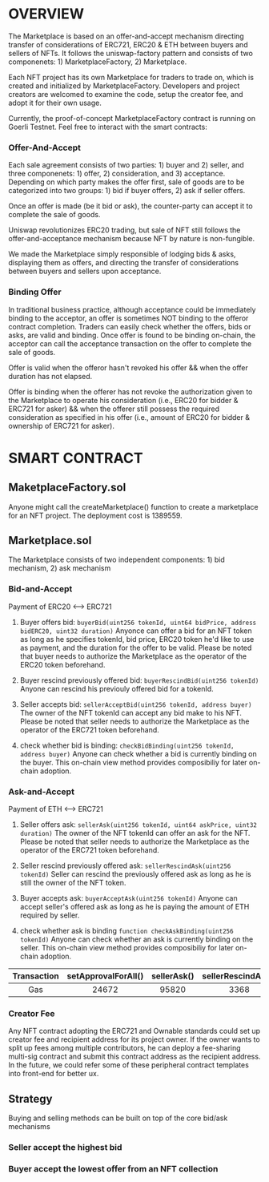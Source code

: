 # OVERVIEW
The Marketplace is based on an offer-and-accept mechanism directing transfer of considerations of ERC721, ERC20 & ETH between buyers and sellers of NFTs. It follows the uniswap-factory pattern and consists of two componenets: 1) MarketplaceFactory, 2) Marketplace.

Each NFT project has its own Marketplace for traders to trade on, which is created and initialized by MarketplaceFactory. Developers and project creators are welcomed to examine the code, setup the creator fee, and adopt it for their own usage. 

Currently, the proof-of-concept MarketplaceFactory contract is running on Goerli Testnet. Feel free to interact with the smart contracts: 

<!-- In the future, governance tokens could be issued to incentivize adoption and on-chain governance.  -->

### Offer-And-Accept 
Each sale agreement consists of two parties: 1) buyer and 2) seller, and three componenets: 1) offer, 2) consideration, and 3) acceptance. Depending on which party makes the offer first, sale of goods are to be categorized into two groups: 1) bid if buyer offers, 2) ask if seller offers. 

Once an offer is made (be it bid or ask), the counter-party can accept it to complete the sale of goods.

Uniswap revolutionizes ERC20 trading, but sale of NFT still follows the offer-and-acceptance mechanism because NFT by nature is non-fungible. 

We made the Marketplace simply responsible of lodging bids & asks, displaying them as offers, and directing the transfer of considerations between buyers and sellers upon acceptance.

### Binding Offer
In traditional business practice, although acceptance could be immediately binding to the acceptor, an offer is sometimes NOT binding to the offeror contract completion. Traders can easily check whether the offers, bids or asks, are valid and binding. Once offer is found to be binding on-chain, the acceptor can call the acceptance transaction on the offer to complete the sale of goods. 

Offer is valid when the offeror hasn't revoked his offer && when the offer duration has not elapsed. 

Offer is binding when the offerer has not revoke the authorization given to the Marketplace to operate his consideration (i.e., ERC20 for bidder & ERC721 for asker) && when the offerer still possess the required consideration as specified in his offer (i.e., amount of ERC20 for bidder & ownership of ERC721 for asker).


# SMART CONTRACT

## MaketplaceFactory.sol
Anyone might call the createMarketplace() function to create a marketplace for an NFT project. The deployment cost is 1389559. 

## Marketplace.sol
The Marketplace consists of two independent components: 1) bid mechanism, 2) ask mechanism

### Bid-and-Accept
Payment of ERC20 <--> ERC721

1) Buyer offers bid: ```buyerBid(uint256 tokenId, uint64 bidPrice, address bidERC20, uint32 duration)```
Anyonce can offer a bid for an NFT token as long as he specifies tokenId, bid price, ERC20 token he'd like to use as payment, and the duration for the offer to be valid. Please be noted that buyer needs to authorize the Marketplace as the operator of the ERC20 token beforehand.

2) Buyer rescind previously offered bid: ```buyerRescindBid(uint256 tokenId)```
Anyone can rescind his previouly offered bid for a tokenId.

3) Seller accepts bid: ```sellerAcceptBid(uint256 tokenId, address buyer)```
The owner of the NFT tokenId can accept any bid make to his NFT. Please be noted that seller needs to authorize the Marketplace as the operator of the ERC721 token beforehand.

4) check whether bid is binding: ```checkBidBinding(uint256 tokenId, address buyer)```
Anyone can check whether a bid is currently binding on the buyer. This on-chain view method provides composibiliy for later on-chain adoption.

### Ask-and-Accept
Payment of ETH <--> ERC721

1) Seller offers ask: ```sellerAsk(uint256 tokenId, uint64 askPrice, uint32 duration)```
The owner of the NFT tokenId can offer an ask for the NFT. Please be noted that seller needs to authorize the Marketplace as the operator of the ERC721 token beforehand.

2) Seller rescind previously offered ask: ```sellerRescindAsk(uint256 tokenId)```
Seller can rescind the previously offered ask as long as he is still the owner of the NFT token.

3) Buyer accepts ask: ```buyerAcceptAsk(uint256 tokenId)```
Anyone can accept seller's offered ask as long as he is paying the amount of ETH required by seller. 

4) check whether ask is binding ```function checkAskBinding(uint256 tokenId)```
Anyone can check whether an ask is currently binding on the seller. This on-chain view method provides composibiliy for later on-chain adoption.

| Transaction | setApprovalForAll() | sellerAsk() | sellerRescindAsk() | buyerAcceptAsk | 
| :---: | :---: | :---: | :---: | :---: | 
| Gas | 24672 | 95820 | 3368 | 60454 | 

### Creator Fee
Any NFT contract adopting the ERC721 and Ownable standards could set up creator fee and recipient address for its project owner. If the owner wants to split up fees among multiple contributors, he can deploy a fee-sharing multi-sig contract and submit this contract address as the recipient address. In the future, we could refer some of these peripheral contract templates into front-end for better ux. 


## Strategy
Buying and selling methods can be built on top of the core bid/ask mechanisms
### Seller accept the highest bid

### Buyer accept the lowest offer from an NFT collection

